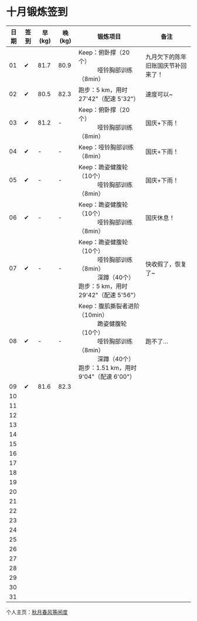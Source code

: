 # 十月锻炼签到

| 日期 | 签到 | 早(kg) | 晚(kg) | 锻炼项目 | 备注 |
|----|---|---|---|---|---|
| 01 | ✔ | 81.7 | 80.9 | Keep：俯卧撑（20个）<br> &nbsp;&nbsp;&nbsp;&nbsp;&nbsp;&nbsp;&nbsp;&nbsp;&nbsp;&nbsp;&nbsp;&nbsp;哑铃胸部训练（8min） | 九月欠下的陈年旧账国庆节补回来了！ |
| 02 | ✔ | 80.5 | 82.3 | 跑步：5 km，用时 27'42"（配速 5'32"） | 速度可以~ |
| 03 | ✔ | 81.2 | - | Keep：俯卧撑（20个）<br> &nbsp;&nbsp;&nbsp;&nbsp;&nbsp;&nbsp;&nbsp;&nbsp;&nbsp;&nbsp;&nbsp;&nbsp;哑铃胸部训练（8min） | 国庆+下雨！ |
| 04 | ✔ | - | - | Keep：哑铃胸部训练（8min） | 国庆+下雨！ |
| 05 | ✔ | - | - | Keep：跪姿健腹轮（10个）<br> &nbsp;&nbsp;&nbsp;&nbsp;&nbsp;&nbsp;&nbsp;&nbsp;&nbsp;&nbsp;&nbsp;&nbsp;哑铃胸部训练（8min） | 国庆+下雨！ |
| 06 | ✔ | - | - | Keep：跪姿健腹轮（10个）<br> &nbsp;&nbsp;&nbsp;&nbsp;&nbsp;&nbsp;&nbsp;&nbsp;&nbsp;&nbsp;&nbsp;&nbsp;哑铃胸部训练（8min） | 国庆休息！ |
| 07 | ✔ | - | - | Keep：跪姿健腹轮（10个）<br> &nbsp;&nbsp;&nbsp;&nbsp;&nbsp;&nbsp;&nbsp;&nbsp;&nbsp;&nbsp;&nbsp;&nbsp;哑铃胸部训练（8min）<br> &nbsp;&nbsp;&nbsp;&nbsp;&nbsp;&nbsp;&nbsp;&nbsp;&nbsp;&nbsp;&nbsp;&nbsp;深蹲（40个）<br>跑步：5 km，用时 29'42"（配速 5'56"） | 快收假了，恢复了~ |
| 08 | ✔ | - | - | Keep：腹肌撕裂者进阶（10min）<br> &nbsp;&nbsp;&nbsp;&nbsp;&nbsp;&nbsp;&nbsp;&nbsp;&nbsp;&nbsp;&nbsp;&nbsp;跪姿健腹轮（10个）<br> &nbsp;&nbsp;&nbsp;&nbsp;&nbsp;&nbsp;&nbsp;&nbsp;&nbsp;&nbsp;&nbsp;&nbsp;哑铃胸部训练（8min）<br> &nbsp;&nbsp;&nbsp;&nbsp;&nbsp;&nbsp;&nbsp;&nbsp;&nbsp;&nbsp;&nbsp;&nbsp;深蹲（40个）<br>跑步：1.51 km，用时 9'04"（配速 6'00"） | 跑不了… |
| 09 | ✔ | 81.6 | 82.3 |  |  |
| 10 |  |  |  |  |  |
| 11 |  |  |  |  |  |
| 12 |  |  |  |  |  |
| 13 |  |  |  |  |  |
| 14 |  |  |  |  |  |
| 15 |  |  |  |  |  |
| 16 |  |  |  |  |  |
| 17 |  |  |  |  |  |
| 18 |  |  |  |  |  |
| 19 |  |  |  |  |  |
| 20 |  |  |  |  |  |
| 21 |  |  |  |  |  |
| 22 |  |  |  |  |  |
| 23 |  |  |  |  |  |
| 24 |  |  |  |  |  |
| 25 |  |  |  |  |  |
| 26 |  |  |  |  |  |
| 27 |  |  |  |  |  |
| 28 |  |  |  |  |  |
| 29 |  |  |  |  |  |
| 30 |  |  |  |  |  |
| 31 |  |  |  |  |  |

个人主页：<a href="http://renkaigis.com/" target="_blank">秋月春风等闲度</a>
